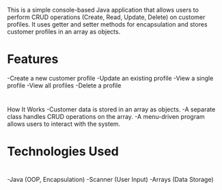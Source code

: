 This is a simple console-based Java application that allows users to perform CRUD operations (Create, Read, Update, Delete) on customer profiles. It uses getter and setter methods for encapsulation and stores customer profiles in an array as objects.
<br>
<h1>Features</h1>
-Create a new customer profile
-Update an existing profile
-View a single profile
-View all profiles
-Delete a profile
<h1></h1>How It Works</h1>
-Customer data is stored in an array as objects.
-A separate class handles CRUD operations on the array.
-A menu-driven program allows users to interact with the system.
<h1>Technologies Used<h1></h1>
-Java (OOP, Encapsulation)
-Scanner (User Input)
-Arrays (Data Storage)
